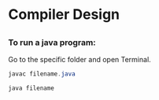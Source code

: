 # Compiler Design

##

### To run a java program:

Go to the specific folder and open Terminal.

```java
javac filename.java
```

```java
java filename
```
